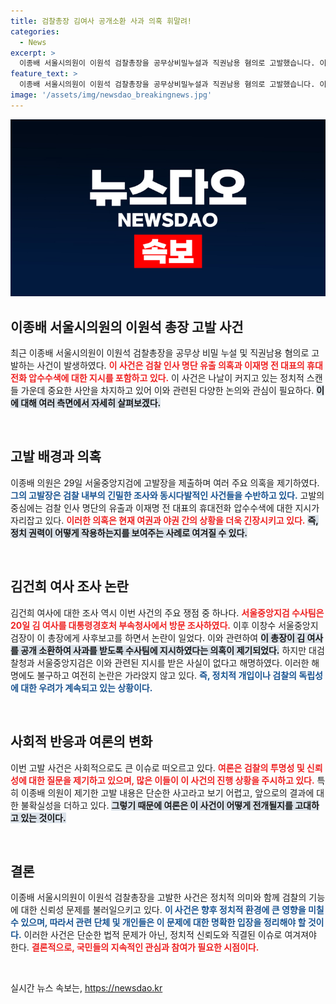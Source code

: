 ```yaml
---
title: 검찰총장 김여사 공개소환 사과 의혹 휘말려!
categories:
  - News
excerpt: >
  이종배 서울시의원이 이원석 검찰총장을 공무상비밀누설과 직권남용 혐의로 고발했습니다. 이 총장의 인사 명단 유출 및 김건희 여사 관련 지시 의혹이 도마 위에 올랐습니다. 이번 사건의 파장이 어디까지 이어질지 귀추가 주목됩니다!
feature_text: >
  이종배 서울시의원이 이원석 검찰총장을 공무상비밀누설과 직권남용 혐의로 고발했습니다. 이 총장의 인사 명단 유출 및 김건희 여사 관련 지시 의혹이 도마 위에 올랐습니다. 이번 사건의 파장이 어디까지 이어질지 귀추가 주목됩니다!
image: '/assets/img/newsdao_breakingnews.jpg'
---
```


<p><img src="/assets/img/newsdao_breakingnews.jpg" alt="cryptoinkorea 속보" /></p>

<h2 data-ke-size="size26">이종배 서울시의원의 이원석 총장 고발 사건</h2>

<p data-ke-size="size16">최근 이종배 서울시의원이 이원석 검찰총장을 공무상 비밀 누설 및 직권남용 혐의로 고발하는 사건이 발생하였다. <b><span style="color: #ee2323;">이 사건은 검찰 인사 명단 유출 의혹과 이재명 전 대표의 휴대전화 압수수색에 대한 지시를 포함하고 있다.</span></b> 이 사건은 나날이 커지고 있는 정치적 스캔들 가운데 중요한 사안을 차지하고 있어 이와 관련된 다양한 논의와 관심이 필요하다. <b><span style="background-color: #21538527;">이에 대해 여러 측면에서 자세히 살펴보겠다.</span></b></p>

<p data-ke-size="size16">&nbsp;</p>

<h2 data-ke-size="size26">고발 배경과 의혹</h2>

<p data-ke-size="size16">이종배 의원은 29일 서울중앙지검에 고발장을 제출하며 여러 주요 의혹을 제기하였다. <b><span style="color: #1a5490;">그의 고발장은 검찰 내부의 긴밀한 조사와 동시다발적인 사건들을 수반하고 있다.</span></b> 고발의 중심에는 검찰 인사 명단의 유출과 이재명 전 대표의 휴대전화 압수수색에 대한 지시가 자리잡고 있다. <b><span style="color: #ee2323;">이러한 의혹은 현재 여권과 야권 간의 상황을 더욱 긴장시키고 있다.</span></b> <b><span style="background-color: #21538527;">즉, 정치 권력이 어떻게 작용하는지를 보여주는 사례로 여겨질 수 있다.</span></b></p>

<p data-ke-size="size16">&nbsp;</p>

<h2 data-ke-size="size26">김건희 여사 조사 논란</h2>

<p data-ke-size="size16">김건희 여사에 대한 조사 역시 이번 사건의 주요 쟁점 중 하나다. <b><span style="color: #ee2323;">서울중앙지검 수사팀은 20일 김 여사를 대통령경호처 부속청사에서 방문 조사하였다.</span></b> 이후 이창수 서울중앙지검장이 이 총장에게 사후보고를 하면서 논란이 일었다. 이와 관련하여 <b><span style="background-color: #21538527;">이 총장이 김 여사를 공개 소환하여 사과를 받도록 수사팀에 지시하였다는 의혹이 제기되었다.</span></b> 하지만 대검찰청과 서울중앙지검은 이와 관련된 지시를 받은 사실이 없다고 해명하였다. 이러한 해명에도 불구하고 여전히 논란은 가라앉지 않고 있다. <b><span style="color: #1a5490;">즉, 정치적 개입이나 검찰의 독립성에 대한 우려가 계속되고 있는 상황이다.</span></b></p>

<p data-ke-size="size16">&nbsp;</p>

<h2 data-ke-size="size26">사회적 반응과 여론의 변화</h2>

<p data-ke-size="size16">이번 고발 사건은 사회적으로도 큰 이슈로 떠오르고 있다. <b><span style="color: #ee2323;">여론은 검찰의 투명성 및 신뢰성에 대한 질문을 제기하고 있으며, 많은 이들이 이 사건의 진행 상황을 주시하고 있다.</span></b> 특히 이종배 의원이 제기한 고발 내용은 단순한 사고라고 보기 어렵고, 앞으로의 결과에 대한 불확실성을 더하고 있다. <b><span style="background-color: #21538527;">그렇기 때문에 여론은 이 사건이 어떻게 전개될지를 고대하고 있는 것이다.</span></b></p>

<p data-ke-size="size16">&nbsp;</p>

<h2 data-ke-size="size26">결론</h2>

<p data-ke-size="size16">이종배 서울시의원이 이원석 검찰총장을 고발한 사건은 정치적 의미와 함께 검찰의 기능에 대한 신뢰성 문제를 불러일으키고 있다. <b><span style="color: #1a5490;">이 사건은 향후 정치적 환경에 큰 영향을 미칠 수 있으며, 따라서 관련 단체 및 개인들은 이 문제에 대한 명확한 입장을 정리해야 할 것이다.</span></b> 이러한 사건은 단순한 법적 문제가 아닌, 정치적 신뢰도와 직결된 이슈로 여겨져야 한다. <b><span style="color: #ee2323;">결론적으로, 국민들의 지속적인 관심과 참여가 필요한 시점이다.</span></b></p>

<p data-ke-size="size16">&nbsp;</p>
실시간 뉴스 속보는, <a href="https://newsdao.kr" rel="dofollow">https://newsdao.kr</a>


